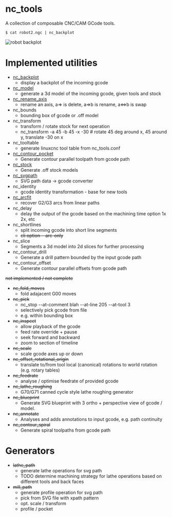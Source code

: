 nc_tools
========

A collection of composable CNC/CAM GCode tools.

```
$ cat robot2.ngc | nc_backplot
```

![robot backplot](https://raw.github.com/mythagel/backplot/master/robot_backplot.png)

Implemented utilities
=====================

 * [nc_backplot](http://mythagel.github.io/nc_tools/nc_backplot/)
    * display a backplot of the incoming gcode
 * [nc_model](http://mythagel.github.io/nc_tools/nc_model/)
    * generate a 3d model of the incoming gcode, given tools and stock
 * [nc_rename_axis](http://mythagel.github.io/nc_tools/nc_rename_axis/)
    * rename an axis, a=> is delete, a=>b is rename, a<=>b is swap
 * nc_bounds
    * bounding box of gcode or .off model
 * nc_transform
    * transform / rotate stock for next operation
    * nc_transform -a 45 -b 45 -x -30 # rotate 45 deg around x, 45 around y, translate -30 on x
 * nc_tooltable
    * generate linuxcnc tool table from nc_tools.conf
 * [nc_contour_pocket](http://mythagel.github.io/nc_tools/nc_contour_pocket/)
    * Generate contour parallel toolpath from gcode path
 * [nc_stock](http://mythagel.github.io/nc_tools/nc_stock/)
    * Generate .off stock models
 * [nc_svgpath](http://mythagel.github.io/nc_tools/nc_svgpath/)
    * SVG path data -> gcode converter
 * nc_identity
    * gcode identity transformation - base for new tools
 * [nc_arcfit](http://mythagel.github.io/nc_tools/nc_arcfit/)
    * recover G2/G3 arcs from linear paths
 * nc_delay
    * delay the output of the gcode based on the machining time option 1x 2x, etc
 * nc_shortlines
    * split incoming gcode into short line segments
    * ~~cli option --arc-only~~
 * nc_slice
    * Segments a 3d model into 2d slices for further processing
 * nc_contour_drill
    * Generate a drill pattern bounded by the input gcode path
 * nc_contour_offset
    * Generate contour parallel offsets from gcode path


~~not implemented / not complete~~

 * ~~nc_fold_moves~~
    * fold adajacent G00 moves
 * ~~nc_pick~~
    * nc_stop --at-comment blah --at-line 205 --at-tool 3
    * selectively pick gcode from file
    * e.g. within bounding box
 * ~~nc_inspect~~
    * allow playback of the gcode
    * feed rate override + pause
    * seek forward and backward
    * zoom to section of timeline
 * ~~nc_scale~~
    * scale gcode axes up or down
 * ~~nc_offset_rotational_origin~~
    * translate to/from tool local (canonical) rotations to world rotation (e.g. rotary tables)
 * ~~nc_feedrate~~
    * analyse / optimise feedrate of provided gcode
 * ~~nc_lathe_roughing~~
    * G70/G71 canned cycle style lathe roughing generator 
 * ~~nc_blueprint~~
    * Generate SVG blueprint with 3 ortho + perspective view of gcode / model.
 * ~~nc_annotate~~
    * Analyses and adds annotations to input gcode, e.g. path continuity
 * ~~nc_contour_spiral~~
    * Generate spiral toolpaths from gcode path

Generators
==========

 * ~~lathe_path~~
    * generate lathe operations for svg path
    * TODO determine machining strategy for lathe operations based on different tools and back faces
 * ~~mill_path~~
    * generate profile operation for svg path
    * pick from SVG file with xpath pattern
    * opt. scale / transform
    * profile / pocket

